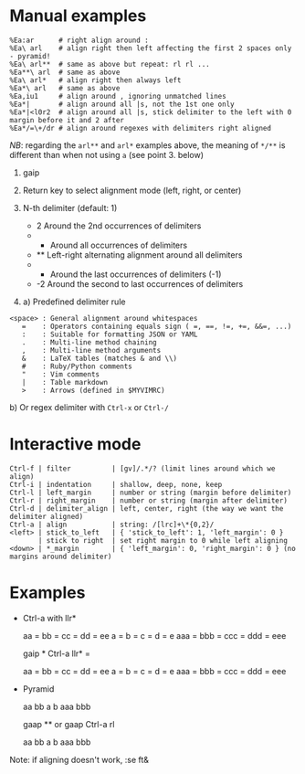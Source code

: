 # Manual examples
```
%Ea:ar      # right align around :
%Ea\ arl    # align right then left affecting the first 2 spaces only - pyramid!
%Ea\ arl**  # same as above but repeat: rl rl ...
%Ea**\ arl  # same as above
%Ea\ arl*   # align right then always left
%Ea*\ arl   # same as above
%Ea,iu1     # align around , ignoring unmatched lines
%Ea*|       # align around all |s, not the 1st one only
%Ea*|<l0r2  # align around all |s, stick delimiter to the left with 0 margin before it and 2 after
%Ea*/=\+/dr # align around regexes with delimiters right aligned
```

_NB_: regarding the `arl**` and `arl*` examples above, the meaning of `*/**` is
    different than when not using `a` (see point 3. below)

1. gaip

2. Return key to select alignment mode (left, right, or center)

3. N-th delimiter (default: 1)
   - 2  Around the 2nd occurrences of delimiters
   - *  Around all occurrences of delimiters
   - ** Left-right alternating alignment around all delimiters
   - -  Around the last occurrences of delimiters (-1)
   - -2 Around the second to last occurrences of delimiters

4. a) Predefined delimiter rule
```
<space> : General alignment around whitespaces
   =    : Operators containing equals sign ( =, ==, !=, +=, &&=, ...)
   :    : Suitable for formatting JSON or YAML
   .    : Multi-line method chaining
   ,    : Multi-line method arguments
   &    : LaTeX tables (matches & and \\)
   #    : Ruby/Python comments
   "    : Vim comments
   |    : Table markdown
   >    : Arrows (defined in $MYVIMRC)
```

   b) Or regex delimiter with `Ctrl-x` or `Ctrl-/`

# Interactive mode
```
Ctrl-f | filter          | [gv]/.*/? (limit lines around which we align)
Ctrl-i | indentation     | shallow, deep, none, keep
Ctrl-l | left_margin     | number or string (margin before delimiter)
Ctrl-r | right_margin    | number or string (margin after delimiter)
Ctrl-d | delimiter_align | left, center, right (the way we want the delimiter aligned)
Ctrl-a | align           | string: /[lrc]+\*{0,2}/
<left> | stick_to_left   | { 'stick_to_left': 1, 'left_margin': 0 }
       | stick to right  | set right margin to 0 while left aligning
<down> | *_margin        | { 'left_margin': 0, 'right_margin': 0 } (no margins around delimiter)
```

# Examples

- Ctrl-a with llr*

  aa = bb = cc = dd = ee
  a = b = c = d = e
  aaa = bbb = ccc = ddd = eee

  gaip * Ctrl-a llr* =

  aa  = bb  =  cc =  dd =  ee
  a   = b   =   c =   d =   e
  aaa = bbb = ccc = ddd = eee

- Pyramid

  aa bb
  a b
  aaa bbb

  gaap ** <return> <space>
  or
  gaap Ctrl-a rl <space>

   aa bb
    a b
  aaa bbb

Note: if aligning doesn't work, :se ft&
